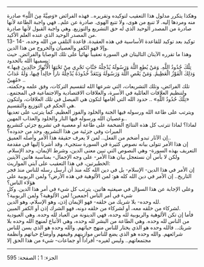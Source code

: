 ------------------------------------------------------------------------

وهكذا يتكرر مدلول هذا التعقيب لتوكيده وتقريره.. فهذه الفرائض «وَصِيَّةً مِنَ
اللَّهِ» صادرة منه ومردها إليه. لا تنبع من هوى، ولا تتبع الهوى. صادرة عن
علم.. فهي واجبة الطاعة لأنها صادرة من المصدر الوحيد الذي له حق التشريع
والتوزيع. وهي واجبة القبول لأنها صادرة من المصدر الوحيد الذي عنده العلم
الأكيد.  
13- 14- توكيد بعد توكيد للقاعدة الأساسية في هذه العقيدة. قاعدة التلقي من
الله وحده، وإلا فهو الكفر والعصيان والخروج من هذا الدين.  
وهذا ما تقرره الآيتان التاليتان في السورة تعقيباً نهائياً على تلك الوصايا
والفرائض. حيث يسميها الله بالحدود:  
«تِلْكَ حُدُودُ اللَّهِ. وَمَنْ يُطِعِ اللَّهَ وَرَسُولَهُ يُدْخِلْهُ جَنَّاتٍ تَجْرِي مِنْ تَحْتِهَا الْأَنْهارُ
خالِدِينَ فِيها. وَذلِكَ الْفَوْزُ الْعَظِيمُ. وَمَنْ يَعْصِ اللَّهَ وَرَسُولَهُ وَيَتَعَدَّ حُدُودَهُ يُدْخِلْهُ
ناراً خالِداً فِيها، وَلَهُ عَذابٌ مُهِينٌ» ..  
تلك الفرائض، وتلك التشريعات، التي شرعها الله لتقسيم التركات، وفق علمه
وحكمته، ولتنظيم العلاقات العائلية في الأسرة، والعلاقات الاقتصادية
والاجتماعية في المجتمع.. «تِلْكَ حُدُودُ اللَّهِ» .. حدود الله التي أقامها لتكون
هي الفيصل في تلك العلاقات، ولتكون هي الحكم في التوزيع والتقسيم.  
ويترتب على طاعة الله ورسوله فيها الجنة والخلود والفوز العظيم. كما يترتب
على تعديها وعصيان الله ورسوله فيها النار والخلود والعذاب المهين..  
لماذا؟ لماذا تترتب كل هذه النتائج الضخمة على طاعة أو معصية في تشريع جزئي
كتشريع الميراث وفي جزئية من هذا التشريع، وحد من حدوده؟  
إن الآثار تبدو أضخم من الفعل.. لمن لا يعرف حقيقة هذا الأمر وأصله
العميق..  
إن هذا الأمر تتولى بيانه نصوص كثيرة في السورة ستجيء. وقد أشرنا إليها في
مقدمة التعريف بهذه السورة- وهي النصوص التي تبين معنى الدين، وشرط
الإيمان، وحد الإسلام. ولكن لا بأس أن نستعجل بيان هذا الأمر- على وجه
الإجمال- بمناسبة هاتين الآيتين الخطيرتين، في هذا التعقيب على آيتي
المواريث:  
إن الأمر في هذا الدين- الإسلام- بل في دين الله كله منذ أن أرسل رسله
للناس منذ فجر التاريخ.. إن الأمر في دين الله كله هو: لمن الألوهية في هذه
الأرض؟ ولمن الربوبية على هؤلاء الناس؟  
وعلى الإجابة عن هذا السؤال في صيغتيه هاتين، يترتب كل شيء في أمر هذا
الدين. وكل شيء في أمر الناس أجمعين! لمن الألوهية؟ ولمن الربوبية؟  
لله وحده- بلا شريك من خلقه- فهو الإيمان إذن، وهو الإسلام، وهو الدين.  
لشركاء من خلقه معه، أو لشركاء من خلقه دونه، فهو الشرك إذن أو الكفر
المبين.  
فأما إن تكن الألوهية والربوبية لله وحده، فهي الدينونة من العباد لله
وحده. وهي العبودية من الناس لله وحده. وهي الطاعة من البشر لله وحده، وهي
الأتباع لمنهج الله وحده بلا شريك.. فالله وحده هو الذي يختار للناس منهج
حياتهم. والله وحده هو الذي يسن للناس شرائعهم. والله وحده هو الذي يضع
للناس موازينهم وقيمهم وأوضاع حياتهم وأنظمة مجتمعاتهم.. وليس لغيره-
أفراداً أو جماعات- شيء من هذا الحق إلا

------------------------------------------------------------------------

الجزء: 1 ¦ الصفحة: 595
